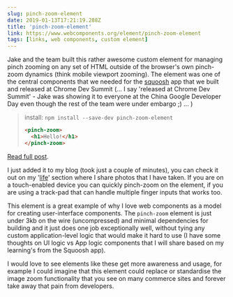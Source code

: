 ```yaml
---
slug: pinch-zoom-element
date: 2019-01-13T17:21:19.288Z
title: 'pinch-zoom-element'
link: https://www.webcomponents.org/element/pinch-zoom-element
tags: [links, web components, custom element]
---
```

Jake and the team built this rather awesome custom element for managing pinch zooming on any set of HTML outside of the browser's own pinch-zoom dynamics (think mobile viewport zooming). The element was one of the central components that we needed for the [squoosh](https://squoosh.app/) app that we built and released at Chrome Dev Summit (... I say 'released at Chrome Dev Summit' - Jake was showing it to everyone at the China Google Developer Day even though the rest of the team were under embargo ;) ... )

> install: `npm install --save-dev pinch-zoom-element`
> 
> ```HTML
> <pinch-zoom>
>   <h1>Hello!</h1>
> </pinch-zoom>
> ```

[Read full post](https://www.webcomponents.org/element/pinch-zoom-element).

I just added it to my blog (took just a couple of minutes), you can check it out on my '[life](https://paul.kinlan.me/life/img_20170711_063830/)' section where I share photos that I have taken. If you are on a touch-enabled device you can quickly pinch-zoom on the element, if you are using a track-pad that can handle multiple finger inputs that works too.

This element is a great example of why I love web components as a model for creating user-interface components. The `pinch-zoom` element is just under 3kb on the wire (uncompressed) and minimal dependencies for building and it just does one job exceptionally well, without tying any custom application-level logic that would make it hard to use (I have some thoughts on UI logic vs App logic components that I will share based on my learning's from the Squoosh app).

I would love to see elements like these get more awareness and usage, for example I could imagine that this element could replace or standardise the image zoom functionality that you see on many commerce sites and forever take away that pain from developers.
